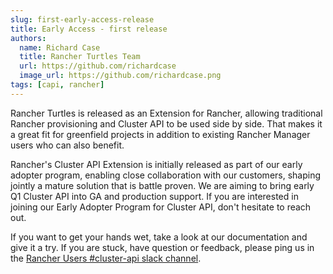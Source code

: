 ```yaml
---
slug: first-early-access-release
title: Early Access - first release
authors:
  name: Richard Case
  title: Rancher Turtles Team
  url: https://github.com/richardcase
  image_url: https://github.com/richardcase.png
tags: [capi, rancher]
---
```


Rancher Turtles is released as an Extension for Rancher, allowing traditional Rancher provisioning and Cluster API to be used side by side. That makes it a great fit for greenfield projects in addition to existing Rancher Manager users who can also benefit.

Rancher's Cluster API Extension is initially released as part of our early adopter program, enabling close collaboration with our customers, shaping jointly a mature solution that is battle proven. We are aiming to bring early Q1 Cluster API into GA and production support. If you are interested in joining our Early Adopter Program for Cluster API, don't hesitate to reach out.

If you want to get your hands wet, take a look at our documentation and give it a try. If you are stuck, have question or feedback, please ping us in the [Rancher Users #cluster-api slack channel](https://rancher-users.slack.com/archives/C060L985ZGC).
